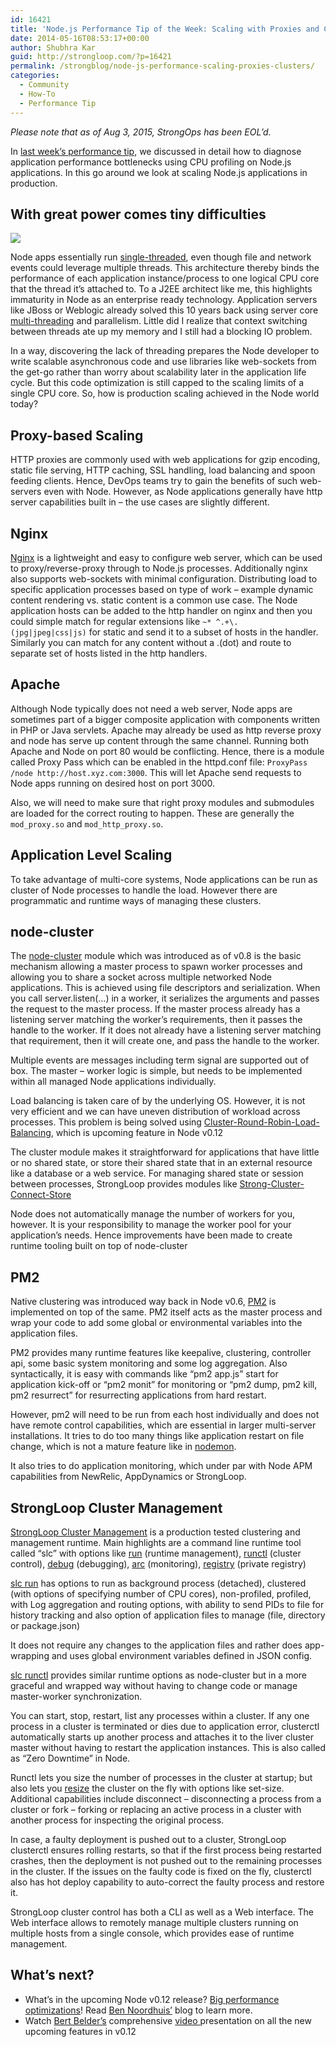 ```yaml
---
id: 16421
title: 'Node.js Performance Tip of the Week: Scaling with Proxies and Clusters'
date: 2014-05-16T08:53:17+00:00
author: Shubhra Kar
guid: http://strongloop.com/?p=16421
permalink: /strongblog/node-js-performance-scaling-proxies-clusters/
categories:
  - Community
  - How-To
  - Performance Tip
---
```

_Please note that as of Aug 3, 2015, StrongOps has been EOL&#8217;d._

In [last week’s performance tip](http://strongloop.com/strongblog/node-js-performance-tip-cpu-profiler/), we discussed in detail how to diagnose application performance bottlenecks using CPU profiling on Node.js applications. In this go around we look at scaling Node.js applications in production.

## **With great power comes tiny difficulties**

<img class="aligncenter size-full wp-image-16429" src="{{site.url}}/blog-assets/2014/05/hulk1.jpg"  />

Node apps essentially run [single-threaded](http://en.wikipedia.org/wiki/Single_threading), even though file and network events could leverage multiple threads. This architecture thereby binds the performance of each application instance/process to one logical CPU core that the thread it&#8217;s attached to. To a J2EE architect like me, this highlights immaturity in Node as an enterprise ready technology. Application servers like JBoss or Weblogic already solved this 10 years back using server core [multi-threading](http://en.wikipedia.org/wiki/Multithreading_(computer_architecture)) and parallelism. Little did I realize that context switching between threads ate up my memory and I still had a blocking IO problem.

In a way, discovering the lack of threading prepares the Node developer to write scalable asynchronous code and use libraries like web-sockets from the get-go rather than worry about scalability later in the application life cycle. But this code optimization is still capped to the scaling limits of a single CPU core. So, how is production scaling achieved in the Node world today?<!--more-->

## **Proxy-based Scaling**

HTTP proxies are commonly used with web applications for gzip encoding, static file serving, HTTP caching, SSL handling, load balancing and spoon feeding clients. Hence, DevOps teams try to gain the benefits of such web-servers even with Node. However, as Node applications generally have http server capabilities built in &#8211; the use cases are slightly different.

## **Nginx**

[Nginx](http://wiki.nginx.org/Main) is a lightweight and easy to configure web server, which can be used to proxy/reverse-proxy through to Node.js processes. Additionally nginx also supports web-sockets with minimal configuration. Distributing load to specific application processes based on type of work &#8211; example dynamic content rendering vs. static content is a common use case. The Node application hosts can be added to the http handler on nginx and then you could simple match for regular extensions like `~* ^.+\.(jpg|jpeg|css|js)` for static and send it to a subset of hosts in the handler. Similarly you can match for any content without a .(dot) and route to separate set of hosts listed in the http handlers.

## **Apache**

Although Node typically does not need a web server, Node apps are sometimes part of a bigger composite application with components written in PHP or Java servlets. Apache may already be used as http reverse proxy and node has serve up content through the same channel. Running both Apache and Node on port 80 would be conflicting. Hence, there is a module called Proxy Pass which can be enabled in the httpd.conf file: `ProxyPass /node http://host.xyz.com:3000`. This will let Apache send requests to Node apps running on desired host on port 3000.

Also, we will need to make sure that right proxy modules and submodules are loaded for the correct routing to happen. These are generally the `mod_proxy.so` and `mod_http_proxy.so`.

## **Application Level Scaling**

To take advantage of multi-core systems, Node applications can be run as cluster of Node processes to handle the load. However there are programmatic and runtime ways of managing these clusters.

## **node-cluster**

The [node-cluster](http://nodejs.org/api/cluster.html) module which was introduced as of v0.8 is the basic mechanism allowing a master process to spawn worker processes and allowing you to share a socket across multiple networked Node applications. This is achieved using file descriptors and serialization. When you call server.listen(&#8230;) in a worker, it serializes the arguments and passes the request to the master process. If the master process already has a listening server matching the worker&#8217;s requirements, then it passes the handle to the worker. If it does not already have a listening server matching that requirement, then it will create one, and pass the handle to the worker.

Multiple events are messages including term signal are supported out of box. The master &#8211; worker logic is simple, but needs to be implemented within all managed Node applications individually.

Load balancing is taken care of by the underlying OS. However, it is not very efficient and we can have uneven distribution of workload across processes. This problem is being solved using [Cluster-Round-Robin-Load-Balancing](http://strongloop.com/strongblog/whats-new-in-node-js-v0-12-cluster-round-robin-load-balancing/), which is upcoming feature in Node v0.12

The cluster module makes it straightforward for applications that have little or no shared state, or store their shared state that in an external resource like a database or a web service. For managing shared state or session between processes, StrongLoop provides modules like [Strong-Cluster-Connect-Store](http://docs.strongloop.com/display/SLC/Strong+Cluster+Connect+Store)

Node does not automatically manage the number of workers for you, however. It is your responsibility to manage the worker pool for your application&#8217;s needs. Hence improvements have been made to create runtime tooling built on top of node-cluster

## **PM2**

Native clustering was introduced way back in Node v0.6, [PM2](https://github.com/Unitech/pm2) is implemented on top of the same. PM2 itself acts as the master process and wrap your code to add some global or environmental variables into the application files.

PM2 provides many runtime features like keepalive, clustering, controller api, some basic system monitoring and some log aggregation. Also syntactically, it is easy with commands like “pm2 app.js” start for application kick-off or “pm2 monit” for monitoring or “pm2 dump, pm2 kill, pm2 resurrect” for resurrecting applications from hard restart.

However, pm2 will need to be run from each host individually and does not have remote control capabilities, which are essential in larger multi-server installations. It tries to do too many things like application restart on file change, which is not a mature feature like in [nodemon](https://github.com/remy/nodemon).

It also tries to do application monitoring, which under par with Node APM capabilities from NewRelic, AppDynamics or StrongLoop.

## **StrongLoop Cluster Management**

[StrongLoop Cluster Management](http://docs.strongloop.com/display/NODE/Controlling+an+application+cluster) is a production tested clustering and management runtime. Main highlights are a command line runtime tool called “slc” with options like [run](http://docs.strongloop.com/display/SLC/Running+apps+with+slc) (runtime management), [runctl](http://docs.strongloop.com/display/NODE/slc+runctl) (cluster control), [debug](http://docs.strongloop.com/display/SLC/Debugging+applications) (debugging), [arc](http://docs.strongloop.com/display/SLC/Viewing+metrics+with+Arc) (monitoring), [registry](http://docs.strongloop.com/display/NODE/slc+registry) (private registry)

[slc run](http://docs.strongloop.com/display/SLC/Running+apps+with+slc) has options to run as background process (detached), clustered (with options of specifying number of CPU cores), non-profiled, profiled, with Log aggregation and routing options, with ability to send PIDs to file for history tracking and also option of application files to manage (file, directory or package.json)

It does not require any changes to the application files and rather does app-wrapping and uses global environment variables defined in JSON config.

[slc runctl](http://docs.strongloop.com/display/NODE/slc+runctl) provides similar runtime options as node-cluster but in a more graceful and wrapped way without having to change code or manage master-worker synchronization.

You can start, stop, restart, list any processes within a cluster. If any one process in a cluster is terminated or dies due to application error, clusterctl automatically starts up another process and attaches it to the liver cluster master without having to restart the application instances. This is also called as “Zero Downtime” in Node.

Runctl lets you size the number of processes in the cluster at startup; but also lets you [resize](http://docs.strongloop.com/display/SLC/Control+an+application+cluster) the cluster on the fly with options like set-size. Additional capabilities include disconnect &#8211; disconnecting a process from a cluster or fork &#8211; forking or replacing an active process in a cluster with another process for inspecting the original process.

In case, a faulty deployment is pushed out to a cluster, StrongLoop clusterctl ensures rolling restarts, so that if the first process being restarted crashes, then the deployment is not pushed out to the remaining processes in the cluster. If the issues on the faulty code is fixed on the fly, clusterctl also has hot deploy capability to auto-correct the faulty process and restore it.

StrongLoop cluster control has both a CLI as well as a Web interface. The Web interface allows to remotely manage multiple clusters running on multiple hosts from a single console, which provides ease of runtime management.

## **What’s next?**

<ul>
<li>What’s in the upcoming Node v0.12 release? <a href="http://strongloop.com/strongblog/performance-node-js-v-0-12-whats-new/">Big performance optimizations</a>! Read <a href="https://github.com/bnoordhuis">Ben Noordhuis’</a> blog to learn more.</span>
</li>
<li>Watch <a href="https://github.com/piscisaureus">Bert Belder’s</a> comprehensive <a href="http://strongloop.com/developers/videos/#whats-new-in-nodejs-v012">video </a>presentation on all the new upcoming features in v0.12</span>
</li>
</ul>
